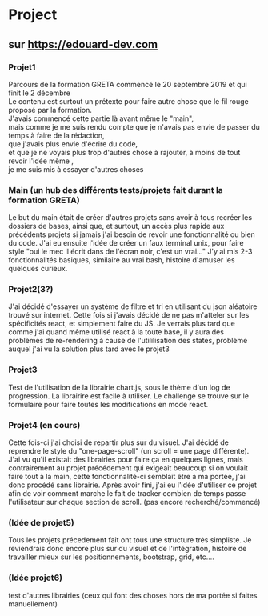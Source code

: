 # Project
## sur https://edouard-dev.com

### Projet1                                                                              
Parcours de la formation GRETA commencé le 20 septembre 2019 et qui finit le 2 décembre                                                                        
Le contenu est surtout un prétexte pour faire autre chose que le fil rouge proposé par la formation.                          
J'avais commencé cette partie là avant même le "main",                                                                        
mais comme je me suis rendu compte que je n'avais pas envie de passer du temps à faire de la rédaction,                        
que j'avais plus envie d'écrire du code,                                                                                      
et que je ne voyais plus trop d'autres chose à rajouter, à moins de tout revoir l'idée même ,                                  
je me suis mis à essayer d'autres choses                                                                               

### Main (un hub des différents tests/projets fait durant la formation GRETA)
Le but du main était de créer d'autres projets sans avoir à tous recréer les dossiers de bases,
ainsi que, et surtout, un accès plus rapide aux précédents projets si jamais j'ai besoin de revoir une fonctionnalité ou bien du code.
J'ai eu ensuite l'idée de créer un faux terminal unix, pour faire style "oui le mec il écrit dans de l'écran noir, c'est un vrai..."
J'y ai mis 2-3 fonctionnalités basiques, similaire au vrai bash, histoire d'amuser les quelques curieux.

### Projet2(3?)
 J'ai décidé d'essayer un système de filtre et tri en utilisant du json aléatoire trouvé sur internet.
 Cette fois si j'avais décidé de ne pas m'atteler sur les spécificités react, et simplement faire du JS.
 Je verrais plus tard que comme j'ai quand même utilisé react à la toute base,
 il y aura des problèmes de re-rendering à cause de l'utililisation des states,
 problème auquel j'ai vu la solution plus tard avec le projet3

### Projet3
Test de l'utilisation de la librairie chart.js, sous le thème d'un log de progression.
La librairire est facile à utiliser. Le challenge se trouve sur le formulaire pour faire toutes les modifications en mode react.

### Projet4 (en cours)
Cette fois-ci j'ai choisi de repartir plus sur du visuel. J'ai décidé de reprendre le style du "one-page-scroll" (un scroll = une page différente).
J'ai vu qu'il existait des librairies pour faire ça en quelques lignes,
mais contrairement au projet précédement qui exigeait beaucoup si on voulait faire tout à la main,
cette fonctionnalité-ci semblait être à ma portée, j'ai donc procédé sans librairie.
Après avoir fini, j'ai eu l'idée d'utiliser ce projet afin de voir comment marche le
fait de tracker combien de temps passe l'utilisateur sur chaque section de scroll. (pas encore recherché/commencé)

### (Idée de projet5)
Tous les projets précedement fait ont tous une structure très simpliste. Je reviendrais donc encore plus sur du visuel et de l'intégration, histoire de travailler mieux sur les positionnements, bootstrap, grid, etc....


### (Idée projet6)
test d'autres librairies (ceux qui font des choses hors de ma portée si faites manuellement)
